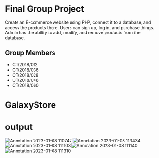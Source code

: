 
# Final Group Project
Create an E-commerce website using PHP, connect it to a database, and access the products there. Users can sign up, log in, and purchase things. Admin has the ability to add, modify, and remove products from the database.


## Group Members

- CT/2018/012
- CT/2018/036
- CT/2018/028
- CT/2018/048
- CT/2018/060

# GalaxyStore
# output

![Annotation 2023-01-08 110747](https://user-images.githubusercontent.com/101623802/211182341-170f80cc-9daf-45f0-9575-fc791935aabb.jpg)
![Annotation 2023-01-08 113434](https://user-images.githubusercontent.com/101623802/211182887-433ecd43-2cf1-4c4b-815e-3a53a7b01f32.jpg)
![Annotation 2023-01-08 111103](https://user-images.githubusercontent.com/101623802/211182364-33ed41d0-94e3-44a6-896d-8405d2052695.jpg)
![Annotation 2023-01-08 111140](https://user-images.githubusercontent.com/101623802/211182367-84b71fee-356e-45eb-96d3-99be94ab116a.jpg)
![Annotation 2023-01-08 111310](https://user-images.githubusercontent.com/101623802/211182372-d8ccac8f-f3d5-4879-8272-1236823e47a1.jpg)

